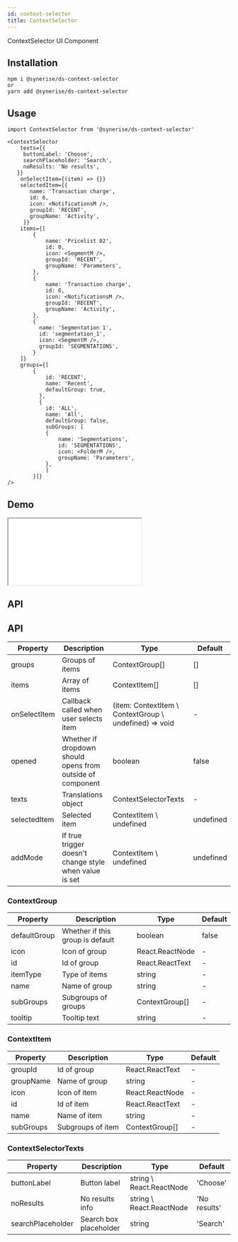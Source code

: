```yaml
---
id: context-selector
title: ContextSelector
---
```


ContextSelector UI Component

## Installation
```
npm i @synerise/ds-context-selector
or
yarn add @synerise/ds-context-selector
```

## Usage
```
import ContextSelector from '@synerise/ds-context-selector'

<ContextSelector
    texts={{
     buttonLabel: 'Choose',
     searchPlaceholder: 'Search',
     noResults: 'No results',
   }}
    onSelectItem={(item) => {}}
    selectedItem={{
       name: 'Transaction charge',
       id: 6,
       icon: <NotificationsM />,
       groupId: 'RECENT',
       groupName: 'Activity',
     }}
    items={[
        {
            name: 'Pricelist 02',
            id: 0,
            icon: <SegmentM />,
            groupId: 'RECENT',
            groupName: 'Parameters',
        },
        {
            name: 'Transaction charge',
            id: 6,
            icon: <NotificationsM />,
            groupId: 'RECENT',
            groupName: 'Activity',
        },
        {
          name: 'Segmentation 1',
          id: 'segmentation_1',
          icon: <SegmentM />,
          groupId: 'SEGMENTATIONS',
        }
    ]}
    groups={[
        {
            id: 'RECENT',
            name: 'Recent',
            defaultGroup: true,
          },
          {
            id: 'ALL',
            name: 'All',
            defaultGroup: false,
            subGroups: [
            {
                name: 'Segmentations',
                id: 'SEGMENTATIONS',
                icon: <FolderM />,
                groupName: 'Parameters',
            },
            ]
        }]}
/>

```

## Demo

<iframe src="/storybook-static/iframe.html?id=components-context-selector--default"></iframe>

## API


## API

| Property     | Description                                                | Type                                                   | Default   |
| ---          | ---                                                        | ---                                                    | ---       |
| groups       | Groups of items                                            | ContextGroup[]                                         | []        |
| items        | Array of items                                             | ContextItem[]                                          | []        |
| onSelectItem | Callback called when user selects item                     | (item: ContextItem \ ContextGroup \ undefined) => void | -         |
| opened       | Whether if dropdown should opens from outside of component | boolean                                                | false     |
| texts        | Translations object                                        | ContextSelectorTexts                                   | -         |
| selectedItem | Selected item                                              | ContextItem \ undefined                                | undefined |
| addMode      | If true trigger doesn't change style when value is set     | ContextItem \ undefined                                | undefined |

### ContextGroup

| Property     | Description                      | Type            | Default |
| ---          | ---                              | ---             | ---     |
| defaultGroup | Whether if this group is default | boolean         | false   |
| icon         | Icon of group                    | React.ReactNode | -       |
| id           | Id of group                      | React.ReactText | -       |
| itemType     | Type of items                    | string          | -       |
| name         | Name of group                    | string          | -       |
| subGroups    | Subgroups of groups              | ContextGroup[]  | -       |
| tooltip      | Tooltip text                     | string          | -       |


### ContextItem

| Property  | Description       | Type            | Default |
| ---       | ---               | ---             | ---     |
| groupId   | Id of group       | React.ReactText | -       |
| groupName | Name of group     | string          | -       |
| icon      | Icon of item      | React.ReactNode | -       |
| id        | Id of item        | React.ReactText | -       |
| name      | Name of item      | string          | -       |
| subGroups | Subgroups of item | ContextGroup[]  | -       |


### ContextSelectorTexts

| Property          | Description            | Type                     | Default      | 
| ---               | ---                    | ---                      | ---          | 
| buttonLabel       | Button label           | string \ React.ReactNode | 'Choose'     | 
| noResults         | No results info        | string \ React.ReactNode | 'No results' | 
| searchPlaceholder | Search box placeholder | string                   | 'Search'     | 
 
